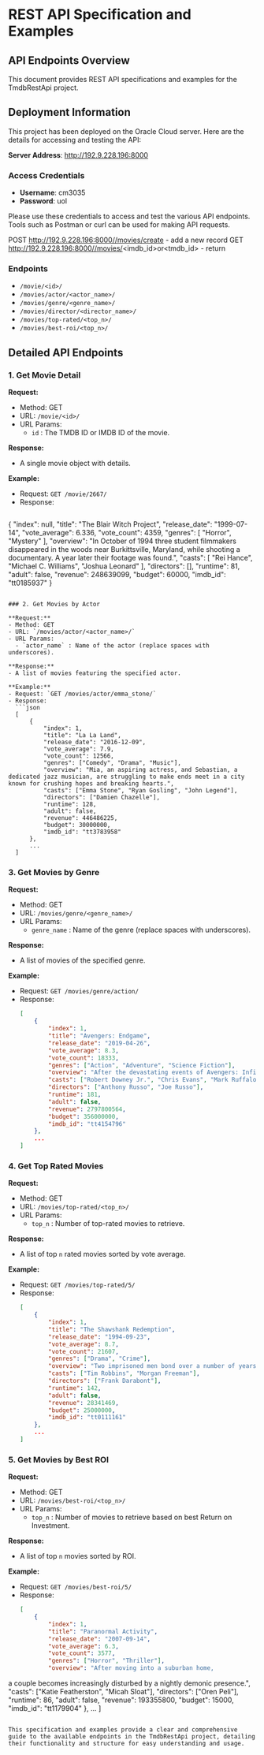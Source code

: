 # REST API Specification and Examples

## API Endpoints Overview

This document provides REST API specifications and examples for the TmdbRestApi project.

## Deployment Information

This project has been deployed on the Oracle Cloud server. Here are the details for accessing and testing the API:

**Server Address**: http://192.9.228.196:8000

### Access Credentials

- **Username**: cm3035
- **Password**: uol

Please use these credentials to access and test the various API endpoints. Tools such as Postman or curl can be used for making API requests.

POST http://192.9.228.196:8000//movies/create - add a new record
GET  http://192.9.228.196:8000//movies/<imdb_id>or<tmdb_id> - return

### Endpoints

- `/movie/<id>/`
- `/movies/actor/<actor_name>/`
- `/movies/genre/<genre_name>/`
- `/movies/director/<director_name>/`
- `/movies/top-rated/<top_n>/`
- `/movies/best-roi/<top_n>/`

## Detailed API Endpoints

### 1. Get Movie Detail

**Request:**
- Method: GET
- URL: `/movie/<id>/`
- URL Params: 
  - `id` : The TMDB ID or IMDB ID of the movie.

**Response:**
- A single movie object with details.

**Example:**
- Request: `GET /movie/2667/`
- Response:
  ```json
 {
    "index": null,
    "title": "The Blair Witch Project",
    "release_date": "1999-07-14",
    "vote_average": 6.336,
    "vote_count": 4359,
    "genres": [
        "Horror",
        "Mystery"
    ],
    "overview": "In October of 1994 three student filmmakers disappeared in the woods near Burkittsville, Maryland, while shooting a documentary. A year later their footage was found.",
    "casts": [
        "Rei Hance",
        "Michael C. Williams",
        "Joshua Leonard"
    ],
    "directors": [],
    "runtime": 81,
    "adult": false,
    "revenue": 248639099,
    "budget": 60000,
    "imdb_id": "tt0185937"
}
```

### 2. Get Movies by Actor

**Request:**
- Method: GET
- URL: `/movies/actor/<actor_name>/`
- URL Params: 
  - `actor_name` : Name of the actor (replace spaces with underscores).

**Response:**
- A list of movies featuring the specified actor.

**Example:**
- Request: `GET /movies/actor/emma_stone/`
- Response:
  ```json
  [
      {
          "index": 1,
          "title": "La La Land",
          "release_date": "2016-12-09",
          "vote_average": 7.9,
          "vote_count": 12566,
          "genres": ["Comedy", "Drama", "Music"],
          "overview": "Mia, an aspiring actress, and Sebastian, a dedicated jazz musician, are struggling to make ends meet in a city known for crushing hopes and breaking hearts.",
          "casts": ["Emma Stone", "Ryan Gosling", "John Legend"],
          "directors": ["Damien Chazelle"],
          "runtime": 128,
          "adult": false,
          "revenue": 446486225,
          "budget": 30000000,
          "imdb_id": "tt3783958"
      },
      ...
  ]
  ```

### 3. Get Movies by Genre

**Request:**
- Method: GET
- URL: `/movies/genre/<genre_name>/`
- URL Params: 
  - `genre_name` : Name of the genre (replace spaces with underscores).

**Response:**
- A list of movies of the specified genre.

**Example:**
- Request: `GET /movies/genre/action/`
- Response:
  ```json
  [
      {
          "index": 1,
          "title": "Avengers: Endgame",
          "release_date": "2019-04-26",
          "vote_average": 8.3,
          "vote_count": 18333,
          "genres": ["Action", "Adventure", "Science Fiction"],
          "overview": "After the devastating events of Avengers: Infinity War, the universe is in ruins. With the help of remaining allies, the Avengers assemble once more in order to reverse Thanos' actions and restore balance to the universe.",
          "casts": ["Robert Downey Jr.", "Chris Evans", "Mark Ruffalo"],
          "directors": ["Anthony Russo", "Joe Russo"],
          "runtime": 181,
          "adult": false,
          "revenue": 2797800564,
          "budget": 356000000,
          "imdb_id": "tt4154796"
      },
      ...
  ]
  ```

### 4. Get Top Rated Movies

**Request:**
- Method: GET
- URL: `/movies/top-rated/<top_n>/`
- URL Params: 
  - `top_n` : Number of top-rated movies to retrieve.

**Response:**
- A list of top `n` rated movies sorted by vote average.

**Example:**
- Request: `GET /movies/top-rated/5/`
- Response:
  ```json
  [
      {
          "index": 1,
          "title": "The Shawshank Redemption",
          "release_date": "1994-09-23",
          "vote_average": 8.7,
          "vote_count": 21607,
          "genres": ["Drama", "Crime"],
          "overview": "Two imprisoned men bond over a number of years, finding solace and eventual redemption through acts of common decency.",
          "casts": ["Tim Robbins", "Morgan Freeman"],
          "directors": ["Frank Darabont"],
          "runtime": 142,
          "adult": false,
          "revenue": 28341469,
          "budget": 25000000,
          "imdb_id": "tt0111161"
      },
      ...
  ]
  ```

### 5. Get Movies by Best ROI

**Request:**
- Method: GET
- URL: `/movies/best-roi/<top_n>/`
- URL Params: 
  - `top_n` : Number of movies to retrieve based on best Return on Investment.

**Response:**
- A list of top `n` movies sorted by ROI.

**Example:**
- Request: `GET /movies/best-roi/5/`
- Response:
  ```json
  [
      {
          "index": 1,
          "title": "Paranormal Activity",
          "release_date": "2007-09-14",
          "vote_average": 6.3,
          "vote_count": 3577,
          "genres": ["Horror", "Thriller"],
          "overview": "After moving into a suburban home,

 a couple becomes increasingly disturbed by a nightly demonic presence.",
          "casts": ["Katie Featherston", "Micah Sloat"],
          "directors": ["Oren Peli"],
          "runtime": 86,
          "adult": false,
          "revenue": 193355800,
          "budget": 15000,
          "imdb_id": "tt1179904"
      },
      ...
  ]
  ```

This specification and examples provide a clear and comprehensive guide to the available endpoints in the TmdbRestApi project, detailing their functionality and structure for easy understanding and usage.